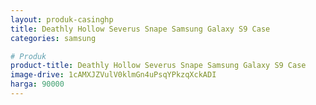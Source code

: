 ```yaml
---
layout: produk-casinghp
title: Deathly Hollow Severus Snape Samsung Galaxy S9 Case
categories: samsung

# Produk
product-title: Deathly Hollow Severus Snape Samsung Galaxy S9 Case
image-drive: 1cAMXJZVulV0klmGn4uPsqYPkzqXckADI
harga: 90000
---
```

